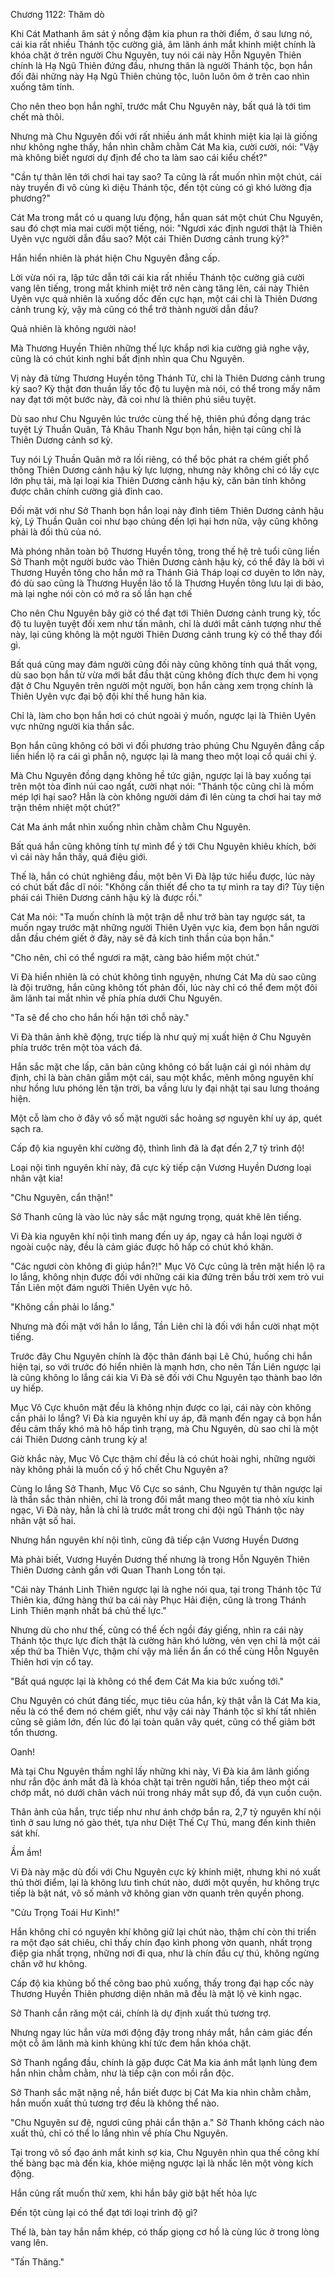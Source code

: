 




Chương 1122: Thăm dò


Khi Cát Mathanh âm sát ý nồng đậm kia phun ra thời điểm, ở sau lưng nó, cái kia rất nhiều Thánh tộc cường giả, âm lãnh ánh mắt khinh miệt chính là khóa chặt ở trên người Chu Nguyên, tuy nói cái này Hỗn Nguyên Thiên chính là Hạ Ngũ Thiên đứng đầu, nhưng thân là người Thánh tộc, bọn hắn đối đãi những này Hạ Ngũ Thiên chủng tộc, luôn luôn ôm ở trên cao nhìn xuống tâm tính.

Cho nên theo bọn hắn nghĩ, trước mắt Chu Nguyên này, bất quá là tới tìm chết mà thôi.

Nhưng mà Chu Nguyên đối với rất nhiều ánh mắt khinh miệt kia lại là giống như không nghe thấy, hắn nhìn chằm chằm Cát Ma kia, cười cười, nói: "Vậy mà không biết ngươi dự định để cho ta làm sao cái kiểu chết?"

"Cần tự thân lên tới chơi hai tay sao? Ta cũng là rất muốn nhìn một chút, cái này truyền đi vô cùng kì diệu Thánh tộc, đến tột cùng có gì khó lường địa phương?"

Cát Ma trong mắt có u quang lưu động, hắn quan sát một chút Chu Nguyên, sau đó chợt mỉa mai cười một tiếng, nói: "Ngươi xác định ngươi thật là Thiên Uyên vực người dẫn đầu sao? Một cái Thiên Dương cảnh trung kỳ?"

Hắn hiển nhiên là phát hiện Chu Nguyên đẳng cấp.

Lời vừa nói ra, lập tức dẫn tới cái kia rất nhiều Thánh tộc cường giả cười vang lên tiếng, trong mắt khinh miệt trở nên càng tăng lên, cái này Thiên Uyên vực quả nhiên là xuống dốc đến cực hạn, một cái chỉ là Thiên Dương cảnh trung kỳ, vậy mà cũng có thể trở thành người dẫn đầu?

Quả nhiên là không người nào!

Mà Thương Huyền Thiên những thế lực khắp nơi kia cường giả nghe vậy, cũng là có chút kinh nghi bất định nhìn qua Chu Nguyên.

Vị này đã từng Thương Huyền tông Thánh Tử, chỉ là Thiên Dương cảnh trung kỳ sao? Kỳ thật đơn thuần lấy tốc độ tu luyện mà nói, có thể trong mấy năm nay đạt tới một bước này, đã coi như là thiên phú siêu tuyệt.

Dù sao như Chu Nguyên lúc trước cùng thế hệ, thiên phú đồng dạng trác tuyệt Lý Thuần Quân, Tả Khâu Thanh Ngư bọn hắn, hiện tại cũng chỉ là Thiên Dương cảnh sơ kỳ.

Tuy nói Lý Thuần Quân mở ra lối riêng, có thể bộc phát ra chém giết phổ thông Thiên Dương cảnh hậu kỳ lực lượng, nhưng này không chỉ có lấy cực lớn phụ tải, mà lại loại kia Thiên Dương cảnh hậu kỳ, căn bản tính không được chân chính cường giả đỉnh cao.

Đối mặt với như Sở Thanh bọn hắn loại này đỉnh tiêm Thiên Dương cảnh hậu kỳ, Lý Thuần Quân coi như bạo chủng đến lợi hại hơn nữa, vậy cũng không phải là đối thủ của nó.

Mà phóng nhãn toàn bộ Thương Huyền tông, trong thế hệ trẻ tuổi cũng liền Sở Thanh một người bước vào Thiên Dương cảnh hậu kỳ, có thể đây là bởi vì Thương Huyền tông cho hắn mở ra Thánh Giả Tháp loại cơ duyên to lớn này, đó dù sao cũng là Thương Huyền lão tổ là Thương Huyền tông lưu lại di bảo, mà lại nghe nói còn có mở ra số lần hạn chế

Cho nên Chu Nguyên bây giờ có thể đạt tới Thiên Dương cảnh trung kỳ, tốc độ tu luyện tuyệt đối xem như tấn mãnh, chỉ là dưới mắt cảnh tượng như thế này, lại cũng không là một người Thiên Dương cảnh trung kỳ có thể thay đổi gì.

Bất quá cũng may đám người cũng đối này cũng không tính quá thất vọng, dù sao bọn hắn từ vừa mới bắt đầu thật cũng không đích thực đem hi vọng đặt ở Chu Nguyên trên người một người, bọn hắn càng xem trọng chính là Thiên Uyên vực đại bộ đội khí thế hung hãn kia.

Chỉ là, làm cho bọn hắn hơi có chút ngoài ý muốn, ngược lại là Thiên Uyên vực những người kia thần sắc.

Bọn hắn cũng không có bởi vì đối phương trào phúng Chu Nguyên đẳng cấp liền hiển lộ ra cái gì phẫn nộ, ngược lại là mang theo một loại cổ quái chi ý.

Mà Chu Nguyên đồng dạng không hề tức giận, ngược lại là bay xuống tại trên một tòa đỉnh núi cao ngất, cười nhạt nói: "Thánh tộc cũng chỉ là mồm mép lợi hại sao? Hẳn là còn không người dám đi lên cùng ta chơi hai tay mở trận thêm nhiệt một chút?"

Cát Ma ánh mắt nhìn xuống nhìn chằm chằm Chu Nguyên.

Bất quá hắn cũng không tính tự mình để ý tới Chu Nguyên khiêu khích, bởi vì cái này hắn thấy, quá điệu giới.

Thế là, hắn có chút nghiêng đầu, một bên Vi Đà lập tức hiểu được, lúc này có chút bất đắc dĩ nói: "Không cần thiết để cho ta tự mình ra tay đi? Tùy tiện phái cái Thiên Dương cảnh hậu kỳ là được rồi."

Cát Ma nói: "Ta muốn chính là một trận dễ như trở bàn tay ngược sát, ta muốn ngay trước mặt những người Thiên Uyên vực kia, đem bọn hắn người dẫn đầu chém giết ở đây, này sẽ đả kích tinh thần của bọn hắn."

"Cho nên, chỉ có thể ngươi ra mặt, càng bảo hiểm một chút."

Vi Đà hiển nhiên là có chút không tình nguyện, nhưng Cát Ma dù sao cũng là đội trưởng, hắn cũng không tốt phản đối, lúc này chỉ có thể đem một đôi âm lãnh tai mắt nhìn về phía phía dưới Chu Nguyên.

"Ta sẽ để cho cho hắn hối hận tới chỗ này."

Vi Đà thân ảnh khẽ động, trực tiếp là như quỷ mị xuất hiện ở Chu Nguyên phía trước trên một tòa vách đá.

Hắn sắc mặt che lấp, căn bản cũng không có bất luận cái gì nói nhảm dự định, chỉ là bàn chân giẫm một cái, sau một khắc, mênh mông nguyên khí như hồng lưu phóng lên tận trời, ba vầng lưu ly đại nhật tại sau lưng thoáng hiện.

Một cỗ làm cho ở đây vô số mặt người sắc hoảng sợ nguyên khí uy áp, quét sạch ra.

Cấp độ kia nguyên khí cường độ, thình lình đã là đạt đến 2,7 tỷ trình độ!

Loại nội tình nguyên khí này, đã cực kỳ tiếp cận Vương Huyền Dương loại nhân vật kia!

"Chu Nguyên, cẩn thận!"

Sở Thanh cũng là vào lúc này sắc mặt ngưng trọng, quát khẽ lên tiếng.

Vi Đà kia nguyên khí nội tình mang đến uy áp, ngay cả hắn loại người ở ngoài cuộc này, đều là cảm giác được hô hấp có chút khó khăn.

"Các ngươi còn không đi giúp hắn?!" Mục Vô Cực cũng là trên mặt hiển lộ ra lo lắng, không nhịn được đối với những cái kia đứng trên bầu trời xem trò vui Tần Liên một đám người Thiên Uyên vực hô.

"Không cần phải lo lắng."

Nhưng mà đối mặt với hắn lo lắng, Tần Liên chỉ là đối với hắn cười nhạt một tiếng.

Trước đây Chu Nguyên chính là độc thân đánh bại Lê Chú, huống chi hắn hiện tại, so với trước đó hiển nhiên là mạnh hơn, cho nên Tần Liên ngược lại là cũng không lo lắng cái kia Vi Đà sẽ đối với Chu Nguyên tạo thành bao lớn uy hiếp.

Mục Vô Cực khuôn mặt đều là không nhịn được co lại, cái này còn không cần phải lo lắng? Vi Đà kia nguyên khí uy áp, đã mạnh đến ngay cả bọn hắn đều cảm thấy khó mà hô hấp tình trạng, mà Chu Nguyên, dù sao chỉ là một cái Thiên Dương cảnh trung kỳ a!

Giờ khắc này, Mục Vô Cực thậm chí đều là có chút hoài nghi, những người này không phải là muốn cố ý hố chết Chu Nguyên a?

Cùng lo lắng Sở Thanh, Mục Vô Cực so sánh, Chu Nguyên tự thân ngược lại là thần sắc thản nhiên, chỉ là trong đôi mắt mang theo một tia nhỏ xíu kinh ngạc, Vi Đà này, hẳn là chỉ là trước mắt trong chi đội ngũ Thánh tộc này nhân vật số hai.

Nhưng hắn nguyên khí nội tình, cũng đã tiếp cận Vương Huyền Dương

Mà phải biết, Vương Huyền Dương thế nhưng là trong Hỗn Nguyên Thiên Thiên Dương cảnh gần với Quan Thanh Long tồn tại.

"Cái này Thánh Linh Thiên ngược lại là nghe nói qua, tại trong Thánh tộc Tứ Thiên kia, đứng hàng thứ ba cái này Phục Hải điện, cũng là trong Thánh Linh Thiên mạnh nhất bá chủ thế lực."

Nhưng dù cho như thế, cũng có thể ếch ngồi đáy giếng, nhìn ra cái này Thánh tộc thực lực đích thật là cường hãn khó lường, vẻn vẹn chỉ là một cái xếp thứ ba Thiên Vực, thậm chí vậy mà liền ẩn ẩn có thể cùng Hỗn Nguyên Thiên hơi vịn cổ tay.

"Bất quá ngược lại là không có thể đem Cát Ma kia bức xuống tới."

Chu Nguyên có chút đáng tiếc, mục tiêu của hắn, kỳ thật vẫn là Cát Ma kia, nếu là có thể đem nó chém giết, như vậy cái này Thánh tộc sĩ khí tất nhiên cũng sẽ giảm lớn, đến lúc đó lại toàn quân vây quét, cũng có thể giảm bớt tổn thương.

Oanh!

Mà tại Chu Nguyên thầm nghĩ lấy những khi này, Vi Đà kia âm lãnh giống như rắn độc ánh mắt đã là khóa chặt tại trên người hắn, tiếp theo một cái chớp mắt, nó dưới chân vách núi trong nháy mắt sụp đổ, đá vụn cuồn cuộn.

Thân ảnh của hắn, trực tiếp như như ánh chớp bắn ra, 2,7 tỷ nguyên khí nội tình ở sau lưng nó gào thét, tựa như Diệt Thế Cự Thú, mang đến kinh thiên sát khí.

Ầm ầm!

Vi Đà này mặc dù đối với Chu Nguyên cực kỳ khinh miệt, nhưng khi nó xuất thủ thời điểm, lại là không lưu tình chút nào, dưới một quyền, hư không trực tiếp là bật nát, vô số mảnh vỡ không gian vờn quanh trên quyền phong.

"Cửu Trọng Toái Hư Kình!"

Hắn không chỉ có nguyên khí không giữ lại chút nào, thậm chí còn thi triển ra một đạo sát chiêu, chỉ thấy chín đạo kình phong vờn quanh, nhất trọng điệp gia nhất trọng, những nơi đi qua, như là chín đầu cự thú, không ngừng chấn vỡ hư không.

Cấp độ kia khủng bố thế công bao phủ xuống, thấy trong đại hạp cốc này Thương Huyền Thiên phương diện nhân mã đều là mặt lộ vẻ kinh ngạc.

Sở Thanh cắn răng một cái, chính là dự định xuất thủ tương trợ.

Nhưng ngay lúc hắn vừa mới động đậy trong nháy mắt, hắn cảm giác đến một cỗ âm lãnh mà kinh khủng khí tức đem hắn khóa chặt.

Sở Thanh ngẩng đầu, chính là gặp được Cát Ma kia ánh mắt lạnh lùng đem hắn nhìn chằm chằm, như là tiếp cận con mồi rắn độc.

Sở Thanh sắc mặt nặng nề, hắn biết được bị Cát Ma kia nhìn chằm chằm, hắn muốn xuất thủ tương trợ đều là không thể nào.

"Chu Nguyên sư đệ, ngươi cũng phải cẩn thận a." Sở Thanh không cách nào xuất thủ, chỉ có thể lo lắng nhìn về phía Chu Nguyên.

Tại trong vô số đạo ánh mắt kinh sợ kia, Chu Nguyên nhìn qua thế công khí thế bàng bạc mà đến kia, khóe miệng ngược lại là nhấc lên một vòng kích động.

Hắn cũng rất muốn thử xem, khi hắn bây giờ bật hết hỏa lực

Đến tột cùng lại có thể đạt tới loại trình độ gì?

Thế là, bàn tay hắn nắm khép, có thấp giọng cơ hồ là cùng lúc ở trong lòng vang lên.

"Tấn Thăng."




